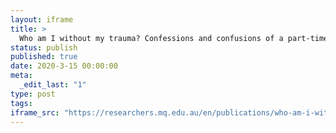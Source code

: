 ```yaml
---
layout: iframe
title: >
  Who am I without my trauma? Confessions and confusions of a part-time Asian Australian
status: publish
published: true
date: 2020-3-15 00:00:00
meta:
  _edit_last: "1"
type: post
tags:
iframe_src: "https://researchers.mq.edu.au/en/publications/who-am-i-without-my-trauma-confessions-and-confusions-of-a-part-t"
---
```

        